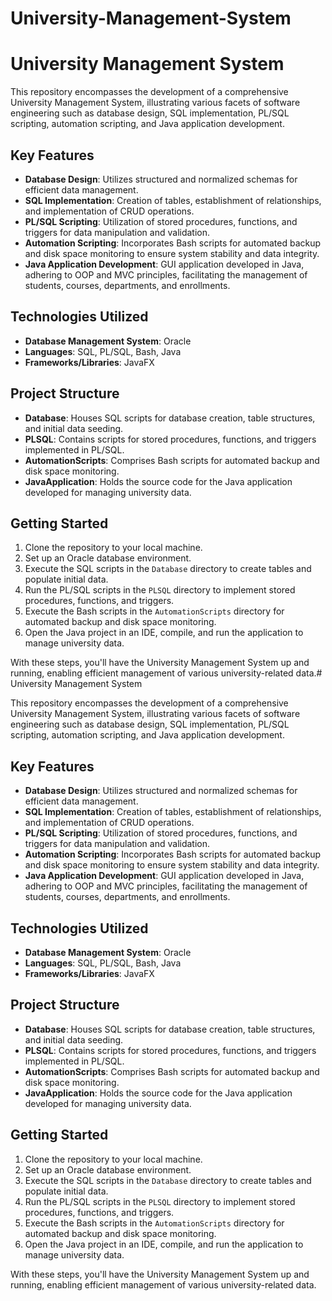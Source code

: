 # University-Management-System
# University Management System

This repository encompasses the development of a comprehensive University Management System, illustrating various facets of software engineering such as database design, SQL implementation, PL/SQL scripting, automation scripting, and Java application development.

## Key Features

- **Database Design**: Utilizes structured and normalized schemas for efficient data management.
- **SQL Implementation**: Creation of tables, establishment of relationships, and implementation of CRUD operations.
- **PL/SQL Scripting**: Utilization of stored procedures, functions, and triggers for data manipulation and validation.
- **Automation Scripting**: Incorporates Bash scripts for automated backup and disk space monitoring to ensure system stability and data integrity.
- **Java Application Development**: GUI application developed in Java, adhering to OOP and MVC principles, facilitating the management of students, courses, departments, and enrollments.

## Technologies Utilized

- **Database Management System**: Oracle
- **Languages**: SQL, PL/SQL, Bash, Java
- **Frameworks/Libraries**: JavaFX

## Project Structure

- **Database**: Houses SQL scripts for database creation, table structures, and initial data seeding.
- **PLSQL**: Contains scripts for stored procedures, functions, and triggers implemented in PL/SQL.
- **AutomationScripts**: Comprises Bash scripts for automated backup and disk space monitoring.
- **JavaApplication**: Holds the source code for the Java application developed for managing university data.

## Getting Started

1. Clone the repository to your local machine.
2. Set up an Oracle database environment.
3. Execute the SQL scripts in the `Database` directory to create tables and populate initial data.
4. Run the PL/SQL scripts in the `PLSQL` directory to implement stored procedures, functions, and triggers.
5. Execute the Bash scripts in the `AutomationScripts` directory for automated backup and disk space monitoring.
6. Open the Java project in an IDE, compile, and run the application to manage university data.

With these steps, you'll have the University Management System up and running, enabling efficient management of various university-related data.# University Management System

This repository encompasses the development of a comprehensive University Management System, illustrating various facets of software engineering such as database design, SQL implementation, PL/SQL scripting, automation scripting, and Java application development.

## Key Features

- **Database Design**: Utilizes structured and normalized schemas for efficient data management.
- **SQL Implementation**: Creation of tables, establishment of relationships, and implementation of CRUD operations.
- **PL/SQL Scripting**: Utilization of stored procedures, functions, and triggers for data manipulation and validation.
- **Automation Scripting**: Incorporates Bash scripts for automated backup and disk space monitoring to ensure system stability and data integrity.
- **Java Application Development**: GUI application developed in Java, adhering to OOP and MVC principles, facilitating the management of students, courses, departments, and enrollments.

## Technologies Utilized

- **Database Management System**: Oracle
- **Languages**: SQL, PL/SQL, Bash, Java
- **Frameworks/Libraries**: JavaFX

## Project Structure

- **Database**: Houses SQL scripts for database creation, table structures, and initial data seeding.
- **PLSQL**: Contains scripts for stored procedures, functions, and triggers implemented in PL/SQL.
- **AutomationScripts**: Comprises Bash scripts for automated backup and disk space monitoring.
- **JavaApplication**: Holds the source code for the Java application developed for managing university data.

## Getting Started

1. Clone the repository to your local machine.
2. Set up an Oracle database environment.
3. Execute the SQL scripts in the `Database` directory to create tables and populate initial data.
4. Run the PL/SQL scripts in the `PLSQL` directory to implement stored procedures, functions, and triggers.
5. Execute the Bash scripts in the `AutomationScripts` directory for automated backup and disk space monitoring.
6. Open the Java project in an IDE, compile, and run the application to manage university data.

With these steps, you'll have the University Management System up and running, enabling efficient management of various university-related data.
